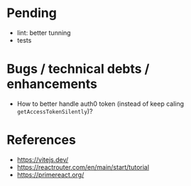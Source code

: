 # Pending

- lint: better tunning 
- tests

# Bugs / technical debts / enhancements

- How to better handle auth0 token (instead of keep caling `getAccessTokenSilently`)? 

# References

- https://vitejs.dev/
- https://reactrouter.com/en/main/start/tutorial
- https://primereact.org/